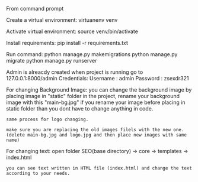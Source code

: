 From command prompt

Create a virtual environment:
virtuanenv venv

Activate virtual environment:
source venv/bin/activate

Install requirements:
pip install -r requirements.txt

Run command:
python manage.py makemigrations
python manage.py migrate
python manage.py runserver 

Admin is alreacdy created when project is running go to 127.0.0.1:8000/admin
Credentials:
Username : admin
Password : zsexdr321


For changing Background Image:
    you can change the background image by placing image in "static" folder in the project, rename your background image with this "main-bg.jpg" if you rename your image before placing in static folder than you dont have to change anything in code.

    same process for logo changing.

    make sure you are replacing the old images filels with the new one. (delete main-bg.jpg and logo.jpg and then place new images with same name)

For changing text:
    open folder SEO(base directory) -> core -> templates -> index.html

    you can see text written in HTML file (index.html) and change the text according to your needs.
